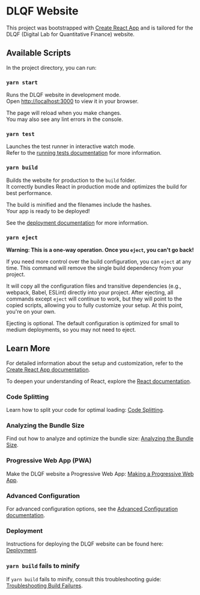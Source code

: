 # DLQF Website

This project was bootstrapped with [Create React App](https://github.com/facebook/create-react-app) and is tailored for the DLQF (Digital Lab for Quantitative Finance) website.

## Available Scripts

In the project directory, you can run:

### `yarn start`

Runs the DLQF website in development mode.  
Open [http://localhost:3000](http://localhost:3000) to view it in your browser.

The page will reload when you make changes.  
You may also see any lint errors in the console.

### `yarn test`

Launches the test runner in interactive watch mode.  
Refer to the [running tests documentation](https://facebook.github.io/create-react-app/docs/running-tests) for more information.

### `yarn build`

Builds the website for production to the `build` folder.  
It correctly bundles React in production mode and optimizes the build for best performance.

The build is minified and the filenames include the hashes.  
Your app is ready to be deployed!

See the [deployment documentation](https://facebook.github.io/create-react-app/docs/deployment) for more information.

### `yarn eject`

**Warning: This is a one-way operation. Once you `eject`, you can't go back!**

If you need more control over the build configuration, you can `eject` at any time. This command will remove the single build dependency from your project.

It will copy all the configuration files and transitive dependencies (e.g., webpack, Babel, ESLint) directly into your project. After ejecting, all commands except `eject` will continue to work, but they will point to the copied scripts, allowing you to fully customize your setup. At this point, you're on your own.

Ejecting is optional. The default configuration is optimized for small to medium deployments, so you may not need to eject.

## Learn More

For detailed information about the setup and customization, refer to the [Create React App documentation](https://facebook.github.io/create-react-app/docs/getting-started).

To deepen your understanding of React, explore the [React documentation](https://reactjs.org/).

### Code Splitting

Learn how to split your code for optimal loading: [Code Splitting](https://facebook.github.io/create-react-app/docs/code-splitting).

### Analyzing the Bundle Size

Find out how to analyze and optimize the bundle size: [Analyzing the Bundle Size](https://facebook.github.io/create-react-app/docs/analyzing-the-bundle-size).

### Progressive Web App (PWA)

Make the DLQF website a Progressive Web App: [Making a Progressive Web App](https://facebook.github.io/create-react-app/docs/making-a-progressive-web-app).

### Advanced Configuration

For advanced configuration options, see the [Advanced Configuration documentation](https://facebook.github.io/create-react-app/docs/advanced-configuration).

### Deployment

Instructions for deploying the DLQF website can be found here: [Deployment](https://facebook.github.io/create-react-app/docs/deployment).

### `yarn build` fails to minify

If `yarn build` fails to minify, consult this troubleshooting guide: [Troubleshooting Build Failures](https://facebook.github.io/create-react-app/docs/troubleshooting#npm-run-build-fails-to-minify).

